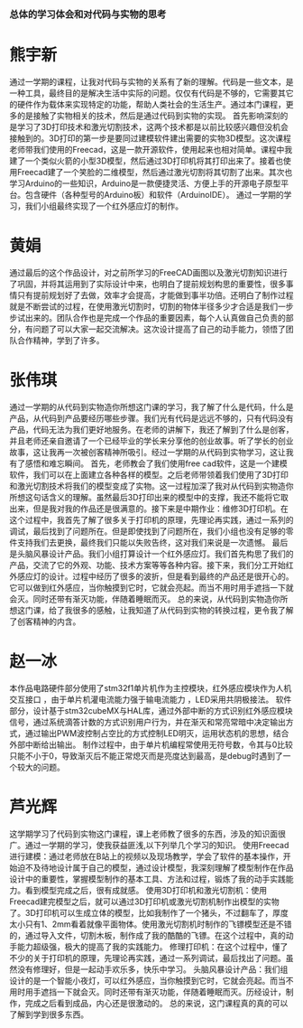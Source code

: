 ### 总体的学习体会和对代码与实物的思考

# 熊宇新

通过一学期的课程，让我对代码与实物的关系有了新的理解。代码是一些文本，是一种工具，最终目的是解决生活中实际的问题。仅仅有代码是不够的，它需要其它的硬件作为载体来实现特定的功能，帮助人类社会的生活生产。通过本门课程，更多的是接触了实物相关的技术，然后是通过代码到实物的实现。
首先影响深刻的是学习了3D打印技术和激光切割技术，这两个技术都是以前比较感兴趣但没机会接触到的。3D打印的第一步是要同过建模软件建出需要的实物3D模型。这次课程老师带我们使用的Freecad，这是一款开源软件，使用起来也相对简单。课程中我建了一个类似火箭的小型3D模型，然后通过3D打印机将其打印出来了。接着也使用Freecad建了一个笑脸的二维模型，然后通过激光切割将其切割了出来。其次也学习Arduino的一些知识，Arduino是一款便捷灵活、方便上手的开源电子原型平台。包含硬件（各种型号的Arduino板）和软件（ArduinoIDE）。
通过一学期的学习，我们小组最终实现了一个红外感应灯的制作。

# 黄娟

通过最后的这个作品设计，对之前所学习的FreeCAD画图以及激光切割知识进行了巩固，并将其运用到了实际设计中来，也明白了提前规划构思的重要性，很多事情只有提前规划好了去做，效率才会提高，才能做到事半功倍。还明白了制作过程就是不断尝试的过程，在使用激光切割时，切割的物体半径多少才合适是我们一步步试出来的。团队合作也是完成一个作品的重要因素，每个人认真做自己负责的部分，有问题了可以大家一起交流解决。这次设计提高了自己的动手能力，领悟了团队合作精神，学到了许多。

# 张伟琪

通过一学期的从代码到实物造你所想这门课的学习，我了解了什么是代码，什么是产品，从代码到产品要经历哪些步骤。我们光有代码是远远不够的，只有代码没有产品，代码无法为我们更好地服务。在老师的讲解下，我还了解到了什么是创客，并且老师还亲自邀请了一个已经毕业的学长来分享他的创业故事。听了学长的创业故事，这让我再一次被创客精神所吸引。经过一学期的从代码到实物学习，这让我有了感悟和难忘瞬间。
首先，老师教会了我们使用free cad软件，这是一个建模软件，我们可以在上面建立各种各样的模型。之后老师带领着我们使用了3D打印和激光切割技术将我们的模型变成了实物。这一过程加深了我对从代码到实物造你所想这句话含义的理解。虽然最后3D打印出来的模型中的支撑，我还不能将它取出来，但是我对我的作品还是很满意的。接下来是中期作业：维修3D打印机。在这个过程中，我首先了解了很多关于打印机的原理，先理论再实践，通过一系列的调试，最后找到了问题所在。但是即使找到了问题所在，我们小组也没有足够的零件支持我们去更换，最终我们只能以失败告终，这对我们来说是一次遗憾。
最后是头脑风暴设计产品。我们小组打算设计一个红外感应灯。我们首先构思了我们的产品，交流了它的外观、功能、技术方案等等各种内容。接下来，我们分工开始红外感应灯的设计。过程中经历了很多的波折，但是看到最终的产品还是很开心的。它可以做到红外感应，当你触摸到它时，它就会亮起。而当不用时用手遮挡一下就会灭。同时还带有渐灭功能，伴随着睡眠而灭。
总的来说，从代码到实物造你所想这门课，给了我很多的感触，让我知道了从代码到实物的转换过程，更令我了解了创客精神的内含。

# 赵一冰 

本作品电路硬件部分使用了stm32f1单片机作为主控模块，红外感应模块作为人机交互接口 ，由于单片机灌电流能力强于输电流能力 ，LED采用共阴极接法。
软件部分，设计基于stm32cubeMX与HAL库，通过外部中断的方式识别红外感应模块信号，通过系统滴答计数的方式识别用户行为，并在渐灭和常亮常暗中决定输出方式，通过输出PWM波控制占空比的方式控制LED明灭，运用状态机的思想，结合外部中断给出输出。
制作过程中，由于单片机编程常使用无符号数，令其与0比较只能不小于0，导致渐灭后不能正常熄灭而是亮度达到最高，是debug时遇到了一个较大的问题。

# 芦光辉

这学期学习了代码到实物这门课程，课上老师教了很多的东西，涉及的知识面很广。通过一学期的学习，使我获益匪浅,以下列举几个学习的知识。
使用Freecad进行建模：通过老师放在B站上的视频以及现场教学，学会了软件的基本操作，开始迫不及待地设计属于自己的模型，通过设计模型，我深刻理解了模型制作在作品设计中的重要性，掌握模型制作的基本工具、方法和过程，锻炼了我的动手实践能力。看到模型完成之后，很有成就感。
使用3D打印机和激光切割机：使用Freecad建完模型之后，就可以通过3D打印机或激光切割机制作出模型的实物了。3D打印机可以生成立体的模型，比如我制作了一个猪头，不过翻车了，厚度太小只有1、2mm看着就像平面物体。使用激光切割机时制作的飞镖模型还是不错的，通过导入文件，切割木板，制作成了我的酷酷的飞镖。在这个过程中，真的动手能力超级强，极大的提高了我的实践能力。
修理打印机：在这个过程中，懂了不少的关于打印机的原理，先理论再实践，通过一系列调试，最后找出了问题。虽然没有修理好，但是一起动手欢乐多，快乐中学习。
头脑风暴设计产品：我们组设计的是一个智能小夜灯，可以红外感应，当你触摸到它时，它就会亮起。而当不用时用手遮挡一下就会灭。同时还带有渐灭功能，伴随着睡眠而灭。历经设计，制作，完成之后看到成品，内心还是很激动的。
总的来说，这门课程真的真的可以了解到学到很多东西。